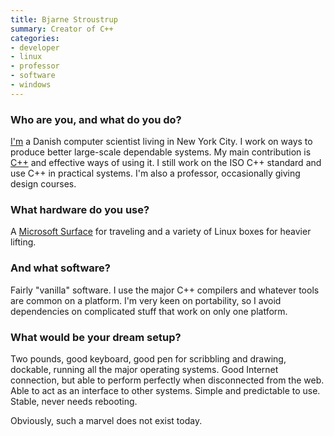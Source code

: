 ```yaml
---
title: Bjarne Stroustrup
summary: Creator of C++
categories:
- developer
- linux
- professor
- software
- windows
---
```


### Who are you, and what do you do?

[I'm](http://www.stroustrup.com/ "Bjarne's website.") a Danish computer scientist living in New York City. I work on ways to produce better large-scale dependable systems. My main contribution is [C++][c-plusplus] and effective ways of using it. I still work on the ISO C++ standard and use C++ in practical systems. I'm also a professor, occasionally giving design courses.

### What hardware do you use?

A [Microsoft Surface][surface-pro-3] for traveling and a variety of Linux boxes for heavier lifting.

### And what software?

Fairly "vanilla" software. I use the major C++ compilers and whatever tools are common on a platform. I'm very keen on portability, so I avoid dependencies on complicated stuff that work on only one platform.

### What would be your dream setup?

Two pounds, good keyboard, good pen for scribbling and drawing, dockable, running all the major operating systems. Good Internet connection, but able to perform perfectly when disconnected from the web. Able to act as an interface to other systems. Simple and predictable to use. Stable, never needs rebooting.

Obviously, such a marvel does not exist today.

[surface-pro-3]: https://en.wikipedia.org/wiki/Microsoft_Surface_Pro_3 "A 12 inch Windows 8.1 Pro tablet."
[c-plusplus]: https://en.wikipedia.org/wiki/C%2B%2B "A compiled programming language."
